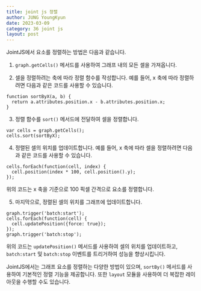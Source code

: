 ```yaml
---
title: joint js 정렬
author: JUNG YoungKyun
date: 2023-03-09
category: 36 joint js
layout: post
---
```


JointJS에서 요소를 정렬하는 방법은 다음과 같습니다.

1. `graph.getCells()` 메서드를 사용하여 그래프 내의 모든 셀을 가져옵니다.

2. 셀을 정렬하려는 축에 따라 정렬 함수를 작성합니다. 예를 들어, x 축에 따라 정렬하려면 다음과 같은 코드를 사용할 수 있습니다.

```
function sortByX(a, b) {
  return a.attributes.position.x - b.attributes.position.x;
}
```
3. 정렬 함수를 `sort()` 메서드에 전달하여 셀을 정렬합니다.

```
var cells = graph.getCells();
cells.sort(sortByX);
```
4. 정렬된 셀의 위치를 업데이트합니다. 예를 들어, x 축에 따라 셀을 정렬하려면 다음과 같은 코드를 사용할 수 있습니다.

```
cells.forEach(function(cell, index) {
  cell.position(index * 100, cell.position().y);
});
```
위의 코드는 x 축을 기준으로 100 픽셀 간격으로 요소를 정렬합니다.

5. 마지막으로, 정렬된 셀의 위치를 그래프에 업데이트합니다.

```
graph.trigger('batch:start');
cells.forEach(function(cell) {
  cell.updatePosition({force: true});
});
graph.trigger('batch:stop');
```
위의 코드는 `updatePosition()` 메서드를 사용하여 셀의 위치를 업데이트하고, `batch:start` 및 `batch:stop` 이벤트를 트리거하여 성능을 향상시킵니다.

JointJS에서는 그래프 요소를 정렬하는 다양한 방법이 있으며, `sortBy()` 메서드를 사용하여 기본적인 정렬 기능을 제공합니다. 또한 `layout` 모듈을 사용하여 더 복잡한 레이아웃을 수행할 수도 있습니다.